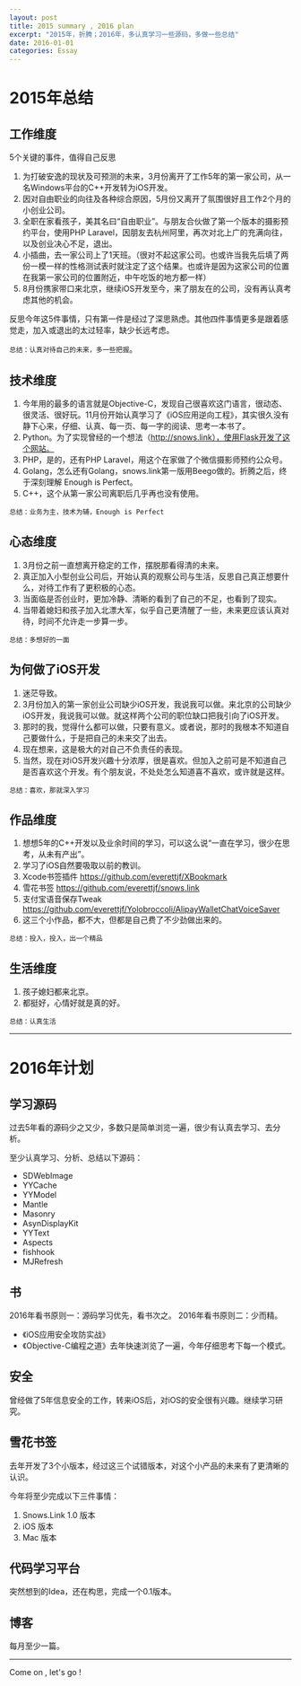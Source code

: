 ```yaml
---
layout: post
title: 2015 summary , 2016 plan
excerpt: "2015年，折腾；2016年，多认真学习一些源码，多做一些总结"
date: 2016-01-01
categories: Essay
---
```





# 2015年总结

## 工作维度

5个关键的事件，值得自己反思

1. 为打破安逸的现状及可预测的未来，3月份离开了工作5年的第一家公司，从一名Windows平台的C++开发转为iOS开发。
2. 因对自由职业的向往及各种综合原因，5月份又离开了氛围很好且工作2个月的小创业公司。
3. 全职在家看孩子，美其名曰“自由职业”。与朋友合伙做了第一个版本的摄影预约平台，使用PHP Laravel，因朋友去杭州阿里，再次对北上广的充满向往，以及创业决心不足，退出。
4. 小插曲，去一家公司上了1天班。（很对不起这家公司。也或许当我先后填了两份一模一样的性格测试表时就注定了这个结果。也或许是因为这家公司的位置在我第一家公司的位置附近，中午吃饭的地方都一样）
5. 8月份携家带口来北京，继续iOS开发至今，来了朋友在的公司，没有再认真考虑其他的机会。

反思今年这5件事情，只有第一件是经过了深思熟虑。其他四件事情更多是跟着感觉走，加入或退出的太过轻率，缺少长远考虑。

`总结：认真对待自己的未来，多一些把握`。

## 技术维度

1. 今年用的最多的语言就是Objective-C，发现自己很喜欢这门语言，很动态、很灵活、很好玩。11月份开始认真学习了《iOS应用逆向工程》，其实很久没有静下心来，仔细、认真、每一页、每一字的阅读、思考一本书了。
2. Python。为了实现曾经的一个想法（http://snows.link），使用Flask开发了这个网站。
3. PHP，是的，还有PHP Laravel，用这个在家做了个微信摄影师预约公众号。
4. Golang，怎么还有Golang，snows.link第一版用Beego做的。折腾之后，终于深刻理解 Enough is Perfect。
5. C++，这个从第一家公司离职后几乎再也没有使用。

`总结：业务为主，技术为辅，Enough is Perfect`


## 心态维度

1. 3月份之前一直想离开稳定的工作，摆脱那看得清的未来。
2. 真正加入小型创业公司后，开始认真的观察公司与生活，反思自己真正想要什么，对待工作有了更积极的心态。
3. 当面临是否创业时，更加冷静、清晰的看到了自己的不足，也看到了现实。
4. 当带着媳妇和孩子加入北漂大军，似乎自己更清醒了一些，未来更应该认真对待，时间不允许走一步算一步。

`总结：多想好的一面`

## 为何做了iOS开发

1. 迷茫导致。
2. 3月份加入的第一家创业公司缺少iOS开发，我说我可以做。来北京的公司缺少iOS开发，我说我可以做。就这样两个公司的职位缺口把我引向了iOS开发。
3. 那时的我，觉得什么都可以做，只要有意义。或者说，那时的我根本不知道自己要做什么，于是把自己的未来交了出去。
4. 现在想来，这是极大的对自己不负责任的表现。
5. 当然，现在对iOS开发兴趣十分浓厚，很是喜欢。但加入之前可是不知道自己是否喜欢这个开发。有个朋友说，不处处怎么知道喜不喜欢，或许就是这样。

`总结：喜欢，那就深入学习`

## 作品维度

1. 想想5年的C++开发以及业余时间的学习，可以这么说“一直在学习，很少在思考，从未有产出”。
2. 学习了iOS自然要吸取以前的教训。
3. Xcode书签插件 https://github.com/everettjf/XBookmark
4. 雪花书签 https://github.com/everettjf/snows.link
5. 支付宝语音保存Tweak https://github.com/everettjf/Yolobroccoli/AlipayWalletChatVoiceSaver
6. 这三个小作品，都不大，但都是自己费了不少劲做出来的。

`总结：投入，投入，出一个精品`

## 生活维度

1. 孩子媳妇都来北京。
2. 都挺好，心情好就是真的好。

`总结：认真生活`



---

# 2016年计划

## 学习源码

过去5年看的源码少之又少，多数只是简单浏览一遍，很少有认真去学习、去分析。

至少认真学习、分析、总结以下源码：

- SDWebImage
- YYCache
- YYModel
- Mantle
- Masonry
- AsynDisplayKit
- YYText
- Aspects
- fishhook
- MJRefresh


## 书

2016年看书原则一：源码学习优先，看书次之。
2016年看书原则二：少而精。

- 《iOS应用安全攻防实战》
- 《Objective-C编程之道》去年快速浏览了一遍，今年仔细思考下每一个模式。

## 安全

曾经做了5年信息安全的工作，转来iOS后，对iOS的安全很有兴趣。继续学习研究。


## 雪花书签

去年开发了3个小版本，经过这三个试错版本，对这个小产品的未来有了更清晰的认识。

今年将至少完成以下三件事情：

1. Snows.Link 1.0 版本
2. iOS 版本
3. Mac 版本

## 代码学习平台

突然想到的Idea，还在构思，完成一个0.1版本。


## 博客

每月至少一篇。

---

Come on , let's go !


